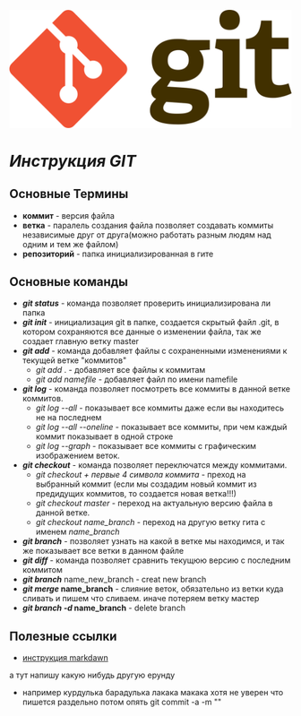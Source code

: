 ![Котик](/git.svg.png)
# ***Инструкция GIT*** #
## **Основные Термины**
 * **коммит** - версия файла
 * **ветка** - паралель создания файла позволяет создавать коммиты независимые друг от друга(можно работать разным людям над одним и тем же файлом)
 * **репозиторий** - папка инициализированная в гите 
## **Основные команды** ##
 * **_git status_** - команда позволяет проверить инициализирована ли папка 
 * **_git init_** - инициализация git в папке, создается скрытый файл .git, в котором сохраняются все данные о изменении файла, так же создает главную ветку master
 * **_git add_** - команда добавляет файлы с сохраненными изменениями к текущей ветке "коммитов" 
    - *git add* . - добавляет все файлы к коммитам
    - *git add namefile* - добавляет файл по имени namefile
* **_git log_** - команда позволяет посмотреть все коммиты в данной ветке коммитов. 
    - *git log --all* - показывает все коммиты даже если вы находитесь не на последнем
    - *git log --all --oneline* - показывает все коммиты, при чем каждый коммит показывает в одной строке
    - *git log --graph* - показывает все коммиты с графическим изображением веток. 
* **_git checkout_** - команда позволяет переключатся между коммитами. 
    - *git checkout + первые 4 символа коммита* - преход на выбранный коммит (если мы создадим новый коммит из предидущих коммитов, то создается новая ветка!!!)
    - *git checkout master* - переход на актуальную версию файла в данной ветке. 
    - *git checkout name_branch* - переход на другую ветку гита с именем *name_branch*
* **_git branch_** - позволяет узнать на какой в ветке мы находимся, и так же показывает все ветки в данном файле 
* **_git diff_** - команда позволяет сравнить текущюю версию с последним коммитом
* **_git branch_** name_new_branch - creat new branch
* **_git merge_ name_branch** - слияние веток, обязательно из ветки куда сливать и пишем что сливаем. иначе потеряем ветку мастер
* **_git branch -d_ name_branch** - delete branch 


## Полезные ссылки ##
* [инструкция markdawn](https://gist.github.com/Jekins/2bf2d0638163f1294637#Parag)

а тут напишу какую нибудь другую ерунду 
* например курдулька барадулька лакака макака хотя не уверен что пишется раздельно 
потом опять git commit -a -m ""

